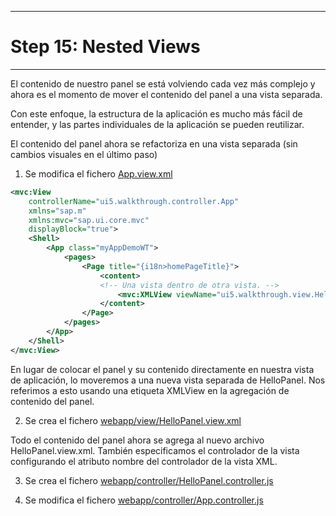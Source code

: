************************************
# Step 15: Nested Views
************************************

El contenido de nuestro panel se está volviendo cada vez más complejo y ahora es el momento de mover el contenido del panel a una vista separada.


Con este enfoque, la estructura de la aplicación es mucho más fácil de entender,
y las partes individuales de la aplicación se pueden reutilizar.

El contenido del panel ahora se refactoriza en una vista separada 
(sin cambios visuales en el último paso)


1. Se modifica el fichero [App.view.xml](webapp/view/App.view.xml)

``` XML
<mvc:View
	controllerName="ui5.walkthrough.controller.App"
	xmlns="sap.m"
	xmlns:mvc="sap.ui.core.mvc"
	displayBlock="true">
	<Shell>
		<App class="myAppDemoWT">
			<pages>
				<Page title="{i18n>homePageTitle}">
					<content>
					<!-- Una vista dentro de otra vista. -->
						<mvc:XMLView viewName="ui5.walkthrough.view.HelloPanel"/>
					</content>
				</Page>
			</pages>
		</App>
	</Shell>
</mvc:View>

```


En lugar de colocar el panel y su contenido directamente en nuestra vista de aplicación, 
lo moveremos a una nueva vista separada de HelloPanel. 
Nos referimos a esto usando una etiqueta XMLView en la agregación de contenido del panel.


2. Se crea el fichero [webapp/view/HelloPanel.view.xml](webapp/view/HelloPanel.view.xml)

Todo el contenido del panel ahora se agrega al nuevo archivo HelloPanel.view.xml. 
También especificamos el controlador de la vista configurando el atributo nombre del controlador de la vista XML. 

3. Se crea el fichero [webapp/controller/HelloPanel.controller.js](webapp/controller/HelloPanel.controller.js)

3. Se modifica el fichero [webapp/controller/App.controller.js](webapp/controller/App.controller.js)